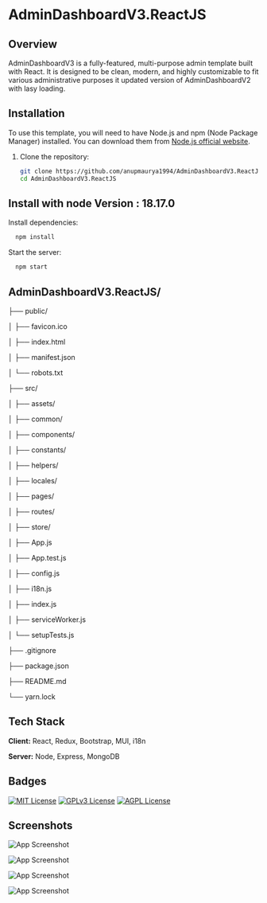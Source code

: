 # AdminDashboardV3.ReactJS

## Overview

AdminDashboardV3 is a fully-featured, multi-purpose admin template built with React. It is designed to be clean, modern, and highly customizable to fit various administrative purposes it updated version of AdminDashboardV2 with lasy loading.

## Installation

To use this template, you will need to have Node.js and npm (Node Package Manager) installed. You can download them from [Node.js official website](https://nodejs.org/).

1. Clone the repository:

   ```bash
   git clone https://github.com/anupmaurya1994/AdminDashboardV3.ReactJS.git
   cd AdminDashboardV3.ReactJS
   ```

## Install with node Version : 18.17.0

Install dependencies:
```bash
  npm install
```

Start the server:
```bash
  npm start
```

## AdminDashboardV3.ReactJS/
├── public/

│   ├── favicon.ico

│   ├── index.html

│   ├── manifest.json

│   └── robots.txt

├── src/

│   ├── assets/

│   ├── common/

│   ├── components/

│   ├── constants/

│   ├── helpers/

│   ├── locales/

│   ├── pages/

│   ├── routes/

│   ├── store/

│   ├── App.js

│   ├── App.test.js

│   ├── config.js

│   ├── i18n.js

│   ├── index.js

│   ├── serviceWorker.js

│   └── setupTests.js

├── .gitignore

├── package.json

├── README.md

└── yarn.lock

## Tech Stack

**Client:** React, Redux, Bootstrap, MUI, i18n

**Server:** Node, Express, MongoDB

## Badges

[![MIT License](https://img.shields.io/badge/License-MIT-green.svg)](https://choosealicense.com/licenses/mit/)
[![GPLv3 License](https://img.shields.io/badge/License-GPL%20v3-yellow.svg)](https://opensource.org/licenses/)
[![AGPL License](https://img.shields.io/badge/license-AGPL-blue.svg)](http://www.gnu.org/licenses/agpl-3.0)


## Screenshots

![App Screenshot](https://github.com/anupmaurya1994/AdminDashboardV3.ReactJS/blob/main/src/assets/demo/dashboard.png)

![App Screenshot](https://github.com/anupmaurya1994/AdminDashboardV3.ReactJS/blob/main/src/assets/demo/sign.png)

![App Screenshot](https://github.com/anupmaurya1994/AdminDashboardV3.ReactJS/blob/main/src/assets/demo/language.png)

![App Screenshot](https://github.com/anupmaurya1994/AdminDashboardV3.ReactJS/blob/main/src/assets/demo/landingpage.png)
